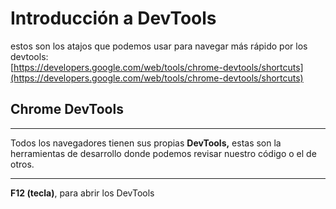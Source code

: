 # Introducción a DevTools

estos son los atajos que podemos usar para navegar más rápido por los devtools:  
[https://developers.google.com/web/tools/chrome-devtools/shortcuts](https://developers.google.com/web/tools/chrome-devtools/shortcuts)


## Chrome DevTools

---

Todos los navegadores tienen sus propias **DevTools,** estas son la herramientas de desarrollo donde podemos revisar nuestro código o el de otros.

---

**F12 (tecla)**, para abrir los DevTools